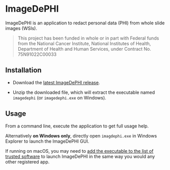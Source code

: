 # ImageDePHI
ImageDePHI is an application to redact personal data (PHI) from whole slide images (WSIs).

> This project has been funded in whole or in part with Federal funds from the National Cancer Institute, National Institutes of Health, Department of Health and Human Services, under Contract No. 75N91022C00033

## Installation
* Download the [latest ImageDePHI release](https://github.com/DigitalSlideArchive/ImageDePHI/releases/latest).

* Unzip the downloaded file, which will extract the executable named `imagedephi` (or `imagedephi.exe` on Windows).

## Usage
From a command line, execute the application to get full usage help.

Alternatively **on Windows only**, directly open `imagdephi.exe` in Windows Explorer to launch the ImageDePHI GUI.

If running on macOS, you may need to [add the executable to the list of trusted software](https://support.apple.com/guide/mac-help/apple-cant-check-app-for-malicious-software-mchleab3a043/mac) to launch ImageDePHI in the same way you would any other registered app.
